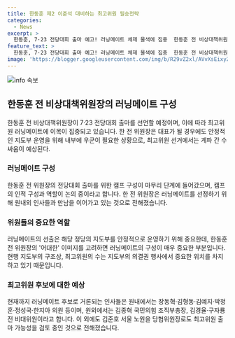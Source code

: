 ```yaml
---
title: 한동훈 제2 이준석 대비하는 최고위원 필승전략
categories:
  - News
excerpt: >
  한동훈, 7·23 전당대회 출마 예고! 러닝메이트 체제 물색에 집중  한동훈 전 비상대책위원장이 7·23 전당대회 출마 예고하며 관심을 모으고 있다. 최고위원 선출이 중요한데, 4명 사퇴시 당이 해체될 수 있어, 안정적인 운영을 위해 러닝메이트를 물색하는데 중점을 두고 있다. 인적 구성이 마무리되자, 정치권에서는 최고위원 후보로 여러 인물이 거론되고 있다. 이에 따라 전당대회의 핵심 관전포인트로 러닝메이트 체제 물색과 최고위원 후보 논의가 떠오르고 있다.
feature_text: >
  한동훈, 7·23 전당대회 출마 예고! 러닝메이트 체제 물색에 집중  한동훈 전 비상대책위원장이 7·23 전당대회 출마 예고하며 관심을 모으고 있다. 최고위원 선출이 중요한데, 4명 사퇴시 당이 해체될 수 있어, 안정적인 운영을 위해 러닝메이트를 물색하는데 중점을 두고 있다. 인적 구성이 마무리되자, 정치권에서는 최고위원 후보로 여러 인물이 거론되고 있다. 이에 따라 전당대회의 핵심 관전포인트로 러닝메이트 체제 물색과 최고위원 후보 논의가 떠오르고 있다.
image: 'https://blogger.googleusercontent.com/img/b/R29vZ2xl/AVvXsEixyZcFfHzMRdzZMjFBmAUKJYCLCGyLL1o632UiGVXcaFdKo_bkvkuCioo0uUKlGfBVcT3P84aROyZIXSBEx3Aw5nCQ3pTgDom1WDC4m8eifvWiAmWEEVb4x6G_l8C0QH225ldMjyaFvpxGEBGNO37VmDTDMHGhJPq73UglMfDca1-0aw/s1600/blogspot.png'
---
```


<p><img src="https://blogger.googleusercontent.com/img/b/R29vZ2xl/AVvXsEixyZcFfHzMRdzZMjFBmAUKJYCLCGyLL1o632UiGVXcaFdKo_bkvkuCioo0uUKlGfBVcT3P84aROyZIXSBEx3Aw5nCQ3pTgDom1WDC4m8eifvWiAmWEEVb4x6G_l8C0QH225ldMjyaFvpxGEBGNO37VmDTDMHGhJPq73UglMfDca1-0aw/s1600/blogspot.png" alt="info 속보" /></p>

<h2 data-ke-size="size26">한동훈 전 비상대책위원장의 러닝메이트 구성</h2>

<p data-ke-size="size16">한동훈 전 비상대책위원장이 7·23 전당대회 출마를 선언할 예정이며, 이에 따라 최고위원 러닝메이트에 이목이 집중되고 있습니다. 한 전 위원장은 대표가 될 경우에도 안정적인 지도부 운영을 위해 내부에 우군이 필요한 상황으로, 최고위원 선거에서는 계파 간 수싸움이 예상된다.</p>

<h3>러닝메이트 구성</h3>

<p data-ke-size="size16">한동훈 전 위원장의 전당대회 출마를 위한 캠프 구성이 마무리 단계에 들어갔으며, 캠프의 인적 구성과 역할이 논의 중이라고 합니다. 한 전 위원장은 러닝메이트를 선정하기 위해 원내외 인사들과 만남을 이어가고 있는 것으로 전해졌습니다. </p>

<h3>위원들의 중요한 역할</h3>

<p data-ke-size="size16">러닝메이트의 선출은 해당 정당의 지도부를 안정적으로 운영하기 위해 중요한데, 한동훈 전 위원장의 '어대한' 이미지를 고려하면 러닝메이트의 구성이 매우 중요한 부분입니다. 현행 지도부의 구조상, 최고위원의 수는 지도부의 의결권 행사에서 중요한 위치를 차지하고 있기 때문입니다.</p>

<h3>최고위원 후보에 대한 예상</h3>

<p data-ke-size="size16">현재까지 러닝메이트 후보로 거론되는 인사들은 원내에서는 장동혁·김형동·김예지·박정훈·정성국·한지아 의원 등이며, 원외에서는 김종혁 국민의힘 조직부총장, 김경율·구자룡 전 비대위원이라고 합니다. 이 외에도 김준호 서울 노원을 당협위원장로도 최고위원 출마 가능성을 검토 중인 것으로 전해졌습니다.</p>

